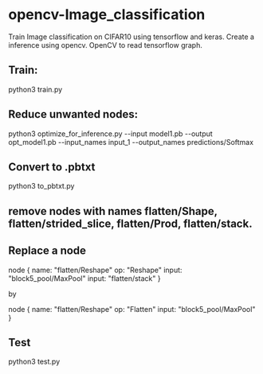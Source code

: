 # opencv-Image_classification
Train Image classification on CIFAR10 using tensorflow and keras. 
Create a inference using opencv. OpenCV to read tensorflow graph.

## Train:
python3 train.py

## Reduce unwanted nodes:
python3 optimize_for_inference.py --input model1.pb --output opt_model1.pb --input_names input_1 --output_names predictions/Softmax

## Convert to .pbtxt 
python3 to_pbtxt.py

## remove nodes with names flatten/Shape, flatten/strided_slice, flatten/Prod, flatten/stack.

## Replace a node 
node { name: "flatten/Reshape" op: "Reshape" input: "block5_pool/MaxPool" input: "flatten/stack" }

by

node { name: "flatten/Reshape" op: "Flatten" input: "block5_pool/MaxPool" }

## Test 
python3 test.py

